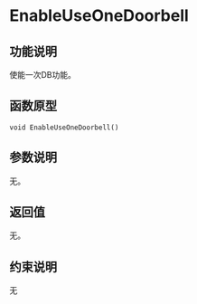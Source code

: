 # EnableUseOneDoorbell<a name="ZH-CN_TOPIC_0000001994467500"></a>

## 功能说明<a name="zh-cn_topic_0000001929299970_section8139mcpsimp"></a>

使能一次DB功能。

## 函数原型<a name="zh-cn_topic_0000001929299970_section8136mcpsimp"></a>

```
void EnableUseOneDoorbell()
```

## 参数说明<a name="zh-cn_topic_0000001929299970_section8142mcpsimp"></a>

无。

## 返回值<a name="zh-cn_topic_0000001929299970_section8145mcpsimp"></a>

无。

## 约束说明<a name="zh-cn_topic_0000001929299970_section8148mcpsimp"></a>

无


